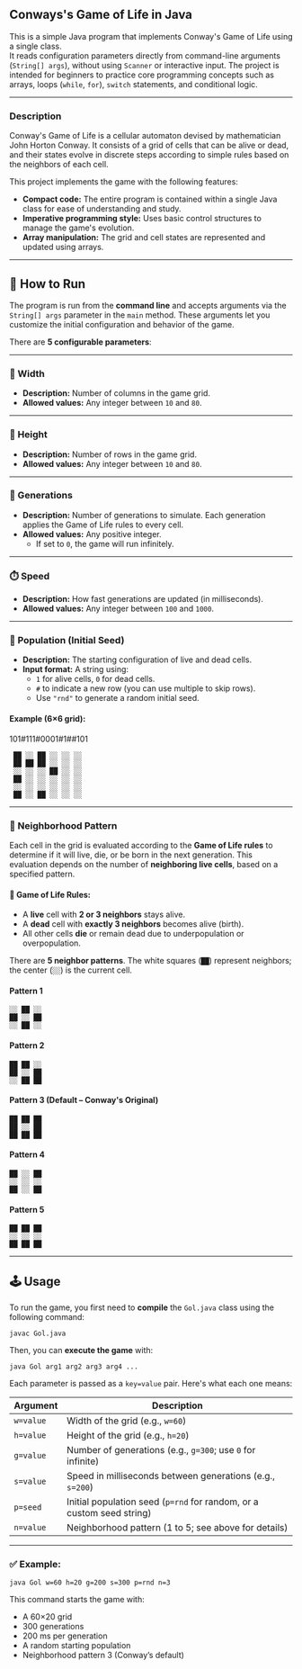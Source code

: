 ## Conways's Game of Life in Java

This is a simple Java program that implements Conway's Game of Life using a single class.  
It reads configuration parameters directly from command-line arguments (`String[] args`), without using `Scanner` or interactive input. The project is intended for 
beginners to practice core programming concepts such as arrays, loops (`while`, `for`), `switch` statements, and conditional logic.

---

### Description

Conway's Game of Life is a cellular automaton devised by mathematician John Horton Conway. 
It consists of a grid of cells that can be alive or dead, and their states evolve in discrete steps according to simple rules based on the neighbors of each cell.

This project implements the game with the following features:

- **Compact code:** The entire program is contained within a single Java class for ease of understanding and study.  
- **Imperative programming style:** Uses basic control structures to manage the game's evolution.  
- **Array manipulation:** The grid and cell states are represented and updated using arrays.

--- 

## 🚀 How to Run

The program is run from the **command line** and accepts arguments via the `String[] args` parameter in the `main` method. These arguments let you customize the initial configuration and behavior of the game.

There are **5 configurable parameters**:

---

### 🧱 Width
- **Description:** Number of columns in the game grid.  
- **Allowed values:** Any integer between `10` and `80`.

---

### 📏 Height
- **Description:** Number of rows in the game grid.  
- **Allowed values:** Any integer between `10` and `80`.

---

### 🔄 Generations
- **Description:** Number of generations to simulate. Each generation applies the Game of Life rules to every cell.
- **Allowed values:** Any positive integer.  
  - If set to `0`, the game will run infinitely.

---

### ⏱️ Speed
- **Description:** How fast generations are updated (in milliseconds).  
- **Allowed values:** Any integer between `100` and `1000`.

---

### 🌱 Population (Initial Seed)
- **Description:** The starting configuration of live and dead cells.  
- **Input format:** A string using:
  - `1` for alive cells, `0` for dead cells.
  - `#` to indicate a new row (you can use multiple to skip rows).
  - Use `"rnd"` to generate a random initial seed.

#### Example (6×6 grid):

101#111#0001#1##101
```
 ██ ░░ ██ ░░ ░░ ░░
 ██ ██ ██ ░░ ░░ ░░
 ░░ ░░ ░░ ██ ░░ ░░
 ██ ░░ ░░ ░░ ░░ ░░
 ░░ ░░ ░░ ░░ ░░ ░░
 ██ ░░ ██ ░░ ░░ ░░
```


---

### 🧭 Neighborhood Pattern

Each cell in the grid is evaluated according to the **Game of Life rules** to determine if it will live, die, or be born in the next generation. This evaluation depends on the number of **neighboring live cells**, based on a specified pattern.

#### 🔹 Game of Life Rules:
- A **live** cell with **2 or 3 neighbors** stays alive.
- A **dead** cell with **exactly 3 neighbors** becomes alive (birth).
- All other cells **die** or remain dead due to underpopulation or overpopulation.

There are **5 neighbor patterns**. The white squares (`██`) represent neighbors; the center (`░░`) is the current cell.

#### Pattern 1


 ```
 ░░ ██ ░░
 ██ ░░ ██
 ░░ ██ ░░
 ```

#### Pattern 2
 ```
 ██ ██ ░░
 ██ ░░ ██
 ░░ ██ ██
 ```

#### Pattern 3 (Default – Conway's Original)
 ```
 ██ ██ ██
 ██ ░░ ██
 ██ ██ ██
 ```

#### Pattern 4
 ```
 ██ ░░ ██
 ░░ ░░ ░░
 ██ ░░ ██
 ```

#### Pattern 5
 ```
 ██ ██ ██
 ░░ ░░ ░░
 ██ ██ ██
 ```

---

## 🕹️ Usage

To run the game, you first need to **compile** the `Gol.java` class using the following command:

```
javac Gol.java
```

Then, you can **execute the game** with:

```
java Gol arg1 arg2 arg3 arg4 ...
```


Each parameter is passed as a `key=value` pair. Here's what each one means:

| Argument      | Description                                           |
|---------------|-------------------------------------------------------|
| `w=value`     | Width of the grid (e.g., `w=60`)                      |
| `h=value`     | Height of the grid (e.g., `h=20`)                     |
| `g=value`     | Number of generations (e.g., `g=300`; use `0` for infinite) |
| `s=value`     | Speed in milliseconds between generations (e.g., `s=200`) |
| `p=seed`      | Initial population seed (`p=rnd` for random, or a custom seed string) |
| `n=value`     | Neighborhood pattern (1 to 5; see above for details)  |

---

### ✅ Example:



```
java Gol w=60 h=20 g=200 s=300 p=rnd n=3
```


This command starts the game with:
- A 60×20 grid
- 300 generations
- 200 ms per generation
- A random starting population
- Neighborhood pattern 3 (Conway’s default)

























